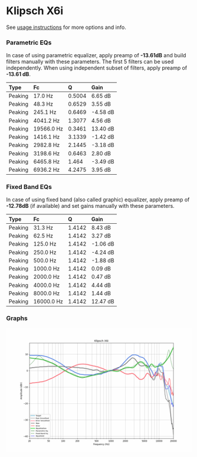 # Klipsch X6i
See [usage instructions](https://github.com/jaakkopasanen/AutoEq#usage) for more options and info.

### Parametric EQs
In case of using parametric equalizer, apply preamp of **-13.61dB** and build filters manually
with these parameters. The first 5 filters can be used independently.
When using independent subset of filters, apply preamp of **-13.61 dB**.

| Type    | Fc         |      Q | Gain     |
|:--------|:-----------|:-------|:---------|
| Peaking | 17.0 Hz    | 0.5004 | 6.65 dB  |
| Peaking | 48.3 Hz    | 0.6529 | 3.55 dB  |
| Peaking | 245.1 Hz   | 0.6469 | -4.58 dB |
| Peaking | 4041.2 Hz  | 1.3077 | 4.56 dB  |
| Peaking | 19566.0 Hz | 0.3461 | 13.40 dB |
| Peaking | 1416.1 Hz  | 3.1339 | -1.42 dB |
| Peaking | 2982.8 Hz  | 2.1445 | -3.18 dB |
| Peaking | 3198.6 Hz  | 0.6463 | 2.80 dB  |
| Peaking | 6465.8 Hz  | 1.464  | -3.49 dB |
| Peaking | 6936.2 Hz  | 4.2475 | 3.95 dB  |

### Fixed Band EQs
In case of using fixed band (also called graphic) equalizer, apply preamp of **-12.78dB**
(if available) and set gains manually with these parameters.

| Type    | Fc         |      Q | Gain     |
|:--------|:-----------|:-------|:---------|
| Peaking | 31.3 Hz    | 1.4142 | 8.43 dB  |
| Peaking | 62.5 Hz    | 1.4142 | 3.27 dB  |
| Peaking | 125.0 Hz   | 1.4142 | -1.06 dB |
| Peaking | 250.0 Hz   | 1.4142 | -4.24 dB |
| Peaking | 500.0 Hz   | 1.4142 | -1.88 dB |
| Peaking | 1000.0 Hz  | 1.4142 | 0.09 dB  |
| Peaking | 2000.0 Hz  | 1.4142 | 0.47 dB  |
| Peaking | 4000.0 Hz  | 1.4142 | 4.44 dB  |
| Peaking | 8000.0 Hz  | 1.4142 | 1.44 dB  |
| Peaking | 16000.0 Hz | 1.4142 | 12.47 dB |

### Graphs
![](./Klipsch%20X6i.png)